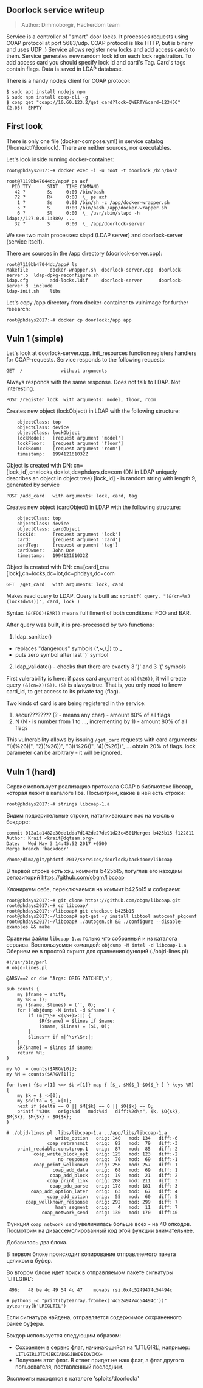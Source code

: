 ## Doorlock service writeup

> Author: Dimmoborgir, Hackerdom team

Service is a controller of "smart" door locks. It processes requests using
COAP protocol at port 5683/udp. COAP protocol is like HTTP, but is binary and 
uses UDP :) Service allows register new locks and add access cards to them.
Service generates new random lock id on each lock registration.
To add access card you should specify lock Id and card's Tag.
Card's tags contain flags. Data is saved in LDAP database.

There is a handy nodejs client for COAP protocol:
```
$ sudo apt install nodejs npm
$ sudo npm install coap-cli -g
$ coap get "coap://10.60.123.2/get_card?lock=QWERTY&card=123456"
(2.05)	EMPTY
```

## First look

There is only one file (docker-compose.yml) in service catalog (/home/ctf/doorlock).
There are neither sources, nor executables.

Let's look inside running docker-container:

```
root@phdays2017:~# docker exec -i -u root -t doorlock /bin/bash

root@7119bb47044d:/app# ps axf
  PID TTY      STAT   TIME COMMAND
   42 ?        Ss     0:00 /bin/bash
   72 ?        R+     0:00  \_ ps axf
    1 ?        Ss     0:00 /bin/sh -c /app/docker-wrapper.sh
    5 ?        S      0:00 /bin/bash /app/docker-wrapper.sh
    6 ?        Sl     0:00  \_ /usr/sbin/slapd -h ldap://127.0.0.1:389/ ...
   32 ?        S      0:00  \_ /app/doorlock-server
```
We see two main processes: slapd (LDAP server) and doorlock-server (service itself).

There are sources in the /app directory (doorlock-server.cpp):
```
root@7119bb47044d:/app# ls
Makefile        docker-wrapper.sh  doorlock-server.cpp  doorlock-server.o  ldap-dpkg-reconfigure.sh 
ldap.cfg        add-locks.ldif     doorlock-server      doorlock-server.d  include
ldap-init.sh    libs
```
Let's copy /app directory from docker-container to vulnimage for further research:
```
root@phdays2017:~# docker cp doorlock:/app app
```
## Vuln 1 (simple)

Let's look at doorlock-server.cpp. init_resources function registers handlers for 
COAP-requests. Service responds to the following requests:

```
GET  /              without arguments
```
Always responds with the same response. Does not talk to LDAP. Not interesting.

```
POST /register_lock  with arguments: model, floor, room
```
Creates new object (lockObject) in LDAP with the following structure:
```
    objectClass: top
    objectClass: device
    objectClass: lockObject
    lockModel:   [request argument 'model']
    lockFloor:   [request argument 'floor']
    lockRoom:    [request argument 'room']
    timestamp:   199412161032Z
```
Object is created with DN: cn=[lock_id],cn=locks,dc=iot,dc=phdays,dc=com
(DN in LDAP uniquely describes an object in object tree)
[lock_id] - is random string with length 9, generated by service
```
POST /add_card   with arguments: lock, card, tag
```
Creates new object (cardObject) in LDAP with the following structure:
```
    objectClass: top
    objectClass: device
    objectClass: cardObject
    lockId:      [request argument 'lock']
    card:        [request argument 'card']
    cardTag:     [request argument 'tag']
    cardOwner:   John Doe
    timestamp:   199412161032Z
```
Object is created with DN: cn=[card],cn=[lock],cn=locks,dc=iot,dc=phdays,dc=com
```
GET  /get_card   with arguments: lock, card
```
Makes read query to LDAP. Query is built as: `sprintf( query, "(&(cn=%s)(lockId=%s))", card, lock )`

Syntax `(&(FOO)(BAR))` means fulfillment of both conditions: FOO and BAR.

After query was built, it is pre-processed by two functions:
1. ldap_sanitize()
  * replaces "dangerous" symbols (*,~,\\,|) to _ 
  * puts zero symbol after last ')' symbol
2. ldap_validate() - checks that there are exactly 3 ')' and 3 '(' symbols

First vulerability is here: if pass card argument as 
`N)(%26))`, it will create query `(&(cn=X)(&))`.
`(&)` is always true. That is, you only need to know card_id, to get access to its private tag (flag).

Two kinds of card is are being registered in the service:
1. secur???????? (? - means any char) - amount 80% of all flags
2. N (N - is number from 1 to ..., incrementing by 1) - amount 80% of all flags

This vulnerability allows by issuing `/get_card` requests with card arguments:  
"1)(%26))", "2)(%26))", "3)(%26))", "4)(%26))", ... obtain 20% of flags.
lock parameter can be arbitrary - it will be ignored.

## Vuln 1 (hard)

Сервис использует реализацию протокола COAP в библиотеке libcoap, которая лежит
в каталоге libs. Посмотрим, какие в ней есть строки:

```
root@phdays2017:~# strings libcoap-1.a
```

Видим подозрительные строки, наталкивающие нас на мысль о бэкдоре:

```
commit 012a1a1482e30de1dda7d142de27de91d23c4501Merge: b425b15 f122811
Author: Krait <krait@dqteam.org>
Date:   Wed May 3 14:45:52 2017 +0500
Merge branch 'backdoor'
```
```
/home/dima/git/phdctf-2017/services/doorlock/backdoor/libcoap
```
В первой строке есть хэш коммита b425b15, погуглив его находим репозиторий https://github.com/obgm/libcoap

Клонируем себе, переключаемся на коммит b425b15 и собираем:

```
root@phdays2017:~# git clone https://github.com/obgm/libcoap.git
root@phdays2017:~# cd libcoap/
root@phdays2017:~/libcoap# git checkout b425b15
root@phdays2017:~/libcoap# apt-get -y install libtool autoconf pkgconf
root@phdays2017:~/libcoap# ./autogen.sh && ./configure --disable-examples && make
```
Сравним файлы `libcoap-1.a`: только что собранный и из каталога сервиса.
Воспользуемся командой: `objdump -M intel -d libcoap-1.a`
Обернем ее в простой скрипт для сравнения функций (./objd-lines.pl)

```
#!/usr/bin/perl
# objd-lines.pl

@ARGV==2 or die "Args: ORIG PATCHED\n";

sub counts {
	my $fname = shift;
	my %R = ();
	my ($name, $lines) = ('', 0);
	for (`objdump -M intel -d $fname`) {
		if (m|^\S+ <(\S+)>:|) {
			$R{$name} = $lines if $name;
			($name, $lines) = ($1, 0);
		}
		$lines++ if m|^\s+\S+:|;
	}
	$R{$name} = $lines if $name;
	return %R;
}

my %O  = counts($ARGV[0]);
my %M = counts($ARGV[1]);

for (sort {$a->[1] <=> $b->[1]} map { [$_, $M{$_}-$O{$_} ] } keys %M) {
	my $k = $_->[0];
	my $delta = $_->[1];
	next if $delta == 0 || $M{$k} == 0 || $O{$k} == 0;
	printf "%30s   orig:%4d   mod:%4d   diff:%2d\n", $k, $O{$k}, $M{$k}, $M{$k} - $O{$k};
}
```

```
# ./objd-lines.pl .libs/libcoap-1.a ../app/libs/libcoap-1.a 
                  write_option   orig: 140   mod: 134   diff:-6
               coap_retransmit   orig:  82   mod:  79   diff:-3
    print_readable.constprop.1   orig:  87   mod:  85   diff:-2
          coap_write_block_opt   orig: 125   mod: 123   diff:-2
                   no_response   orig:  70   mod:  69   diff:-1
          coap_print_wellknown   orig: 256   mod: 257   diff: 1
                 coap_add_data   orig:  68   mod:  69   diff: 1
                coap_add_block   orig:  19   mod:  21   diff: 2
               coap_print_link   orig: 208   mod: 211   diff: 3
                coap_pdu_parse   orig: 178   mod: 181   diff: 3
         coap_add_option_later   orig:  63   mod:  67   diff: 4
               coap_add_option   orig:  55   mod:  60   diff: 5
       coap_wellknown_response   orig: 292   mod: 299   diff: 7
                  hash_segment   orig:   4   mod:  11   diff: 7
             coap_network_send   orig: 130   mod: 170   diff:40
```
Функция `coap_network_send` увеличилась больше всех - на 40 опкодов.
Посмотрим на дизассемблированный код этой функции внимательнее.

Добавилось два блока.

В первом блоке происходит копирование отправляемого пакета целиком в буфер.

Во втором блоке идет поиск в отправляемом пакете сигнатуры 'LITLGIRL':
```
 496:	48 be 4c 49 54 4c 47 	movabs rsi,0x4c5249474c54494c
```
```
# python3 -c "print(bytearray.fromhex('4c5249474c54494c'))"
bytearray(b'LRIGLTIL')
```
Если сигнатура найдена, отправляется содержимое сохраненного ранее буфера.

Бэкдор используется следующим образом:
* Сохраняем в сервис флаг, начинающийся на 'LITLGIRL', например: `LITLGIRLJTINJEKCADGGJBWDEIOVCMX=`
* Получаем этот флаг. В ответ придет не наш флаг, а флаг другого пользователя, поставленный последним.

Эксплоиты находятся в каталоге 'sploits/doorlock/'

